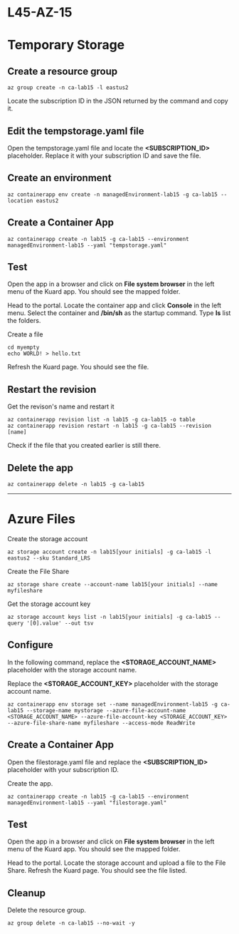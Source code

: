 # L45-AZ-15

# Temporary Storage

## Create a resource group

    az group create -n ca-lab15 -l eastus2

Locate the subscription ID in the JSON returned by the command and copy it.

## Edit the tempstorage.yaml file

Open the tempstorage.yaml file and locate the **<SUBSCRIPTION_ID>** placeholder. Replace it with your subscription ID and save the file.

## Create an environment

    az containerapp env create -n managedEnvironment-lab15 -g ca-lab15 --location eastus2

## Create a Container App

    az containerapp create -n lab15 -g ca-lab15 --environment managedEnvironment-lab15 --yaml "tempstorage.yaml"

## Test

Open the app in a browser and click on **File system browser** in the left menu of the Kuard app. You should see the mapped folder.

Head to the portal. Locate the container app and click **Console** in the left menu. Select the container and **/bin/sh** as the startup command. Type **ls** list the folders.

Create a file

    cd myempty
    echo WORLD! > hello.txt

Refresh the Kuard page. You should see the file.

## Restart the revision

Get the revison's name and restart it

    az containerapp revision list -n lab15 -g ca-lab15 -o table
    az containerapp revision restart -n lab15 -g ca-lab15 --revision [name]

Check if the file that you created earlier is still there.

## Delete the app

    az containerapp delete -n lab15 -g ca-lab15

---

# Azure Files

Create the storage account

    az storage account create -n lab15[your initials] -g ca-lab15 -l eastus2 --sku Standard_LRS

Create the File Share

    az storage share create --account-name lab15[your initials] --name myfileshare

Get the storage account key

    az storage account keys list -n lab15[your initials] -g ca-lab15 --query '[0].value' --out tsv

## Configure

In the following command, replace the **<STORAGE_ACCOUNT_NAME>** placeholder with the storage account name.

Replace the **<STORAGE_ACCOUNT_KEY>** placeholder with the storage account name.

    az containerapp env storage set --name managedEnvironment-lab15 -g ca-lab15 --storage-name mystorage --azure-file-account-name <STORAGE_ACCOUNT_NAME> --azure-file-account-key <STORAGE_ACCOUNT_KEY> --azure-file-share-name myfileshare --access-mode ReadWrite


## Create a Container App

Open the filestorage.yaml file and replace the **<SUBSCRIPTION_ID>** placeholder with your subscription ID.

Create the app.

    az containerapp create -n lab15 -g ca-lab15 --environment managedEnvironment-lab15 --yaml "filestorage.yaml"

## Test

Open the app in a browser and click on **File system browser** in the left menu of the Kuard app. You should see the mapped folder.

Head to the portal. Locate the storage account and upload a file to the File Share. Refresh the Kuard page. You should see the file listed.

## Cleanup

Delete the resource group.

    az group delete -n ca-lab15 --no-wait -y

